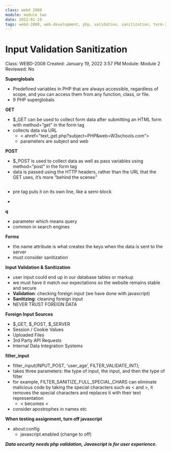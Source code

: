 ```yaml
---
class: webd 2008
module: module two
date: 2022-01-19
tags: webd-2008, web-development, php, validation, sanitization, term-2
---
```

# Input Validation Sanitization

Class: WEBD-2008
Created: January 19, 2022 3:57 PM
Module: Module 2
Reviewed: No

**Superglobals**

- Predefined variables in PHP that are always accessible, regardless of scope, and you can access them from any function, class, or file.
- 9 PHP superglobals

**GET**

- $_GET can be used to collect form data after submitting an HTML form with method=”get” in the form tag
- collects data via URL
    - < ahref=”text_get.php?subject=PHP&web=W3schools.com”>
    - parameters are subject and web

**POST**

- $_POST is used to collect data as well as pass variables using method=”post” in the form tag
- data is passed using the HTTP headers, rather than the URL that the GET uses, it’s more “behind the scenes”

**<pre></pre>**

- pre tag puts it on its own line, like a semi-block
- <pre><?php print_r($_GET) ?></pre>

**q**

- parameter which means query
- common in search engines

**Forms**

- the name attribute is what creates the keys when the data is sent to the server
- must consider sanitization

**Input Validation & Sanitization**

- user input could end up in our database tables or markup
- we must have it match our expectations so the website remains stable and secure
- **Validation**: checking foreign input (we have done with javascript)
- **Sanitizing**: cleaning foreign input
- NEVER TRUST FOREIGN DATA

**Foreign Input Sources**

- $_GET, $_POST, $_SERVER
- Session / Cookie Values
- Uploaded Files
- 3rd Party API Requests
- Internal Data Integration Systems

**filter_input**

- filter_input(INPUT_POST, ‘user_age’, FILTER_VALIDATE_INT);
- takes three parameters: the type of input, the input, and then the type of filter
- for example, FILTER_SANITIZE_FULL_SPECIAL_CHARS can eliminate malicious code by taking the special characters such as < and >, it removes the special characters and replaces it with their text representation
    - < becomes &lt;
- consider apostrophes in names etc

**When testing assignment, turn off javascript**

- about:config
    - javascript.enabled (change to off)

***Data security needs php validation, Javascript is for user experience.***
